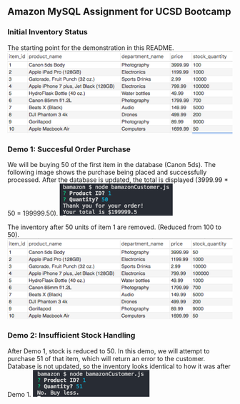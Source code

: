 ## Amazon MySQL Assignment for UCSD Bootcamp

### Initial Inventory Status
The starting point for the demonstration in this README. 
![Initial Inventory Status](/demo_images/inventory_initial.png)


### Demo 1: Succesful Order Purchase
We will be buying 50 of the first item in the database (Canon 5ds). The following image shows the purchase being placed and successfully processed. After the database is updated, the total is displayed (3999.99 * 50 = 199999.50). 
![Succesful Demo](/demo_images/demo_success.png)

The inventory after 50 units of item 1 are removed. (Reduced from 100 to 50).
![Inventory after succesful purchase](/demo_images/inventory_after_demo1.png)


### Demo 2: Insufficient Stock Handling
After Demo 1, stock is reduced to 50. In this demo, we will attempt to purchase 51 of that item, which will return an error to the customer. Database is not updated, so the inventory looks identical to how it was after Demo 1.
![Unsuccesful Demo](/demo_images/demo_2.png)
